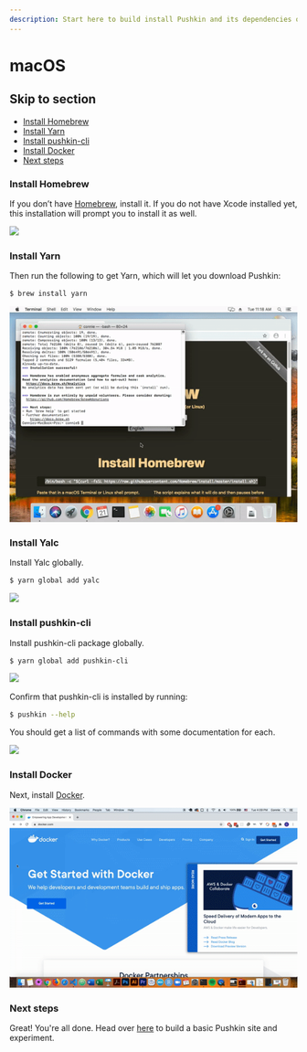 ```yaml
---
description: Start here to build install Pushkin and its dependencies on macOS.
---
```


# macOS

## Skip to section

* [Install Homebrew](macos-install.md#install-homebrew)
* [Install Yarn](macos-install.md#install-yarn)
* [Install pushkin-cli](macos-install.md#install-pushkin-cli)
* [Install Docker](macos-install.md#install-docker)
* [Next steps](macos-install.md#next-steps)

### Install Homebrew

If you don’t have [Homebrew](https://brew.sh/), install it. If you do not have Xcode installed yet, this installation will prompt you to install it as well.

![](../../.gitbook/assets/ezgif.com-video-to-gif%20%281%29.gif)

### Install Yarn

Then run the following to get Yarn, which will let you download Pushkin:

```bash
$ brew install yarn
```

![](../../.gitbook/assets/ezgif.com-video-to-gif-2-%20%281%29.gif)

### Install Yalc

Install Yalc globally.

```bash
$ yarn global add yalc
```

![](../../.gitbook/assets/ezgif.com-video-to-gif-6-.gif)

### Install pushkin-cli

Install pushkin-cli package globally.

```bash
$ yarn global add pushkin-cli
```



![](../../.gitbook/assets/ezgif.com-video-to-gif-3-%20%281%29.gif)

Confirm that pushkin-cli is installed by running:

```bash
$ pushkin --help
```

You should get a list of commands with some documentation for each.

![](../../.gitbook/assets/ezgif.com-video-to-gif-1-%20%281%29.gif)

### Install Docker

Next, install [Docker](https://docs.docker.com/install/).

![](../../.gitbook/assets/ezgif.com-video-to-gif-5-%20%281%29.gif)

### Next steps

Great! You're all done. Head over [here](../quickstart.md) to build a basic Pushkin site and experiment.

